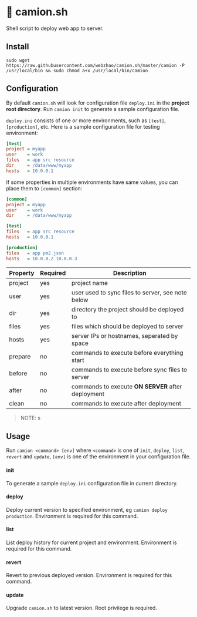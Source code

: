 # :truck: camion.sh

Shell script to deploy web app to server.

## Install

```shell
sudo wget https://raw.githubusercontent.com/webzhao/camion.sh/master/camion -P /usr/local/bin && sudo chmod a+x /usr/local/bin/camion
```

## Configuration

By default `camion.sh` will look for configuration file `deploy.ini` in the **project root directory**. Run `camion init` to generate a sample configuration file.

`deploy.ini` consists of one or more environments, such as `[test]`, `[production]`, etc. Here is a sample configuration file for testing environment:

```ini
[test]
project = myapp
user    = work
files   = app src resource
dir     = /data/www/myapp
hosts   = 10.0.0.1
```

If some properties in multiple environments have same values, you can place them to `[common]` section:

```ini
[common]
project = myapp
user    = work
dir     = /data/www/myapp

[test]
files   = app src resource
hosts   = 10.0.0.1

[production]
files   = app pm2.json
hosts   = 10.0.0.2 10.0.0.3
```

| Property  | Required  | Description                                       |
|-----------|-----------|---------------------------------------------------|
| project   | yes       | project name                                      |
| user      | yes       | user used to sync files to server, see note below |
| dir       | yes       | directory the project should be deployed to       |
| files     | yes       | files which should be deployed to server          |
| hosts     | yes       | server IPs or hostnames, seperated by space       |
| prepare   | no        | commands to execute before everything start       |
| before    | no        | commands to execute before sync files to server   |
| after     | no        | commands to execute **ON SERVER** after deployment|
| clean     | no        | commands to execute after deployment              |

> NOTE: s

## Usage

Run `camion <command> [env]` where `<command>` is one of `init`, `deploy`, `list`, `revert` and `update`,  `[env]` is one of the environment in your configuration file.

#### init

To generate a sample `deploy.ini` configuration file in current directory.

#### deploy

Deploy current version to specified environment, eg `camion deploy production`. Environment is required for this command.

#### list

List deploy history for current project and environment. Environment is required for this command.

#### revert

Revert to previous deployed version. Environment is required for this command.

#### update

Upgrade `camion.sh` to latest version. Root privilege is required.


